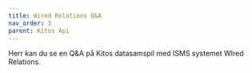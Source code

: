 ```yaml
---
title: Wired Relations Q&A
nav_order: 3
parent: Kitos Api
---
```

Herr kan du se en Q&A på Kitos datasamspil med ISMS systemet WIred Relations.
